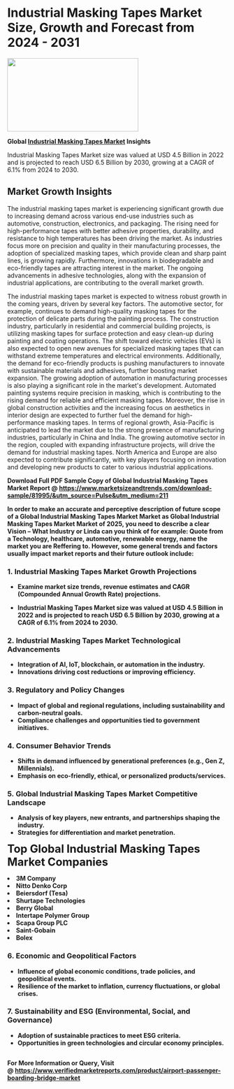 <H1>Industrial Masking Tapes Market Size, Growth and Forecast from 2024 - 2031</H1><img class="aligncenter size-medium wp-image-584254" src="https://thirdeyenews.in/wp-content/uploads/2024/09/Global-Market-Research-300x168.jpeg" alt="" width="300" height="168" /><p><strong>Global&nbsp;<a href="https://www.marketsizeandtrends.com/download-sample/81995/&amp;utm_source=Pulse&amp;utm_medium=211">Industrial Masking Tapes Market</a> Insights</strong></p><p>Industrial Masking Tapes Market size was valued at USD 4.5 Billion in 2022 and is projected to reach USD 6.5 Billion by 2030, growing at a CAGR of 6.1% from 2024 to 2030.</p><p><h2>Market Growth Insights</h2> <p>The industrial masking tapes market is experiencing significant growth due to increasing demand across various end-use industries such as automotive, construction, electronics, and packaging. The rising need for high-performance tapes with better adhesive properties, durability, and resistance to high temperatures has been driving the market. As industries focus more on precision and quality in their manufacturing processes, the adoption of specialized masking tapes, which provide clean and sharp paint lines, is growing rapidly. Furthermore, innovations in biodegradable and eco-friendly tapes are attracting interest in the market. The ongoing advancements in adhesive technologies, along with the expansion of industrial applications, are contributing to the overall market growth.</p> <p><strong></strong></p> <p>The industrial masking tapes market is expected to witness robust growth in the coming years, driven by several key factors. The automotive sector, for example, continues to demand high-quality masking tapes for the protection of delicate parts during the painting process. The construction industry, particularly in residential and commercial building projects, is utilizing masking tapes for surface protection and easy clean-up during painting and coating operations. The shift toward electric vehicles (EVs) is also expected to open new avenues for specialized masking tapes that can withstand extreme temperatures and electrical environments. Additionally, the demand for eco-friendly products is pushing manufacturers to innovate with sustainable materials and adhesives, further boosting market expansion. The growing adoption of automation in manufacturing processes is also playing a significant role in the market's development. Automated painting systems require precision in masking, which is contributing to the rising demand for reliable and efficient masking tapes. Moreover, the rise in global construction activities and the increasing focus on aesthetics in interior design are expected to further fuel the demand for high-performance masking tapes. In terms of regional growth, Asia-Pacific is anticipated to lead the market due to the strong presence of manufacturing industries, particularly in China and India. The growing automotive sector in the region, coupled with expanding infrastructure projects, will drive the demand for industrial masking tapes. North America and Europe are also expected to contribute significantly, with key players focusing on innovation and developing new products to cater to various industrial applications. <p><strong></p><p><span class=""><strong>Download Full PDF Sample Copy of Global Industrial Masking Tapes Market Report</strong> @ <a href="https://www.marketsizeandtrends.com/download-sample/81995/&amp;utm_source=Pulse&amp;utm_medium=211" target="_blank">https://www.marketsizeandtrends.com/download-sample/81995/&amp;utm_source=Pulse&amp;utm_medium=211</a></span></p><p>In order to make an accurate and perceptive description of future scope of a Global&nbsp;Industrial Masking Tapes Market Market as Global&nbsp;Industrial Masking Tapes Market Market of 2025, you need to describe a clear Vision &ndash; What Industry or Linda can you think of for example: Quote from a Technology, healthcare, automotive, renewable energy, name the market you are Reffering to. However, some general trends and factors usually impact market reports and their future outlook include:</p><h3>1.&nbsp;<strong>Industrial Masking Tapes Market Growth Projections</strong></h3><ul><li>Examine market size trends, revenue estimates and CAGR (Compounded Annual Growth Rate) projections.</li><li><p>Industrial Masking Tapes Market size was valued at USD 4.5 Billion in 2022 and is projected to reach USD 6.5 Billion by 2030, growing at a CAGR of 6.1% from 2024 to 2030.</p></li></ul><h3>2.&nbsp;<strong>Industrial Masking Tapes Market Technological Advancements</strong></h3><ul><li>Integration of AI, IoT, blockchain, or automation in the industry.</li><li>Innovations driving cost reductions or improving efficiency.</li></ul><h3>3.&nbsp;<strong>Regulatory and Policy Changes</strong></h3><ul><li>Impact of global and regional regulations, including sustainability and carbon-neutral goals.</li><li>Compliance challenges and opportunities tied to government initiatives.</li></ul><h3>4.&nbsp;<strong>Consumer Behavior Trends</strong></h3><ul><li>Shifts in demand influenced by generational preferences (e.g., Gen Z, Millennials).</li><li>Emphasis on eco-friendly, ethical, or personalized products/services.</li></ul><h3>5.&nbsp;<strong>Global Industrial Masking Tapes Market Competitive Landscape</strong></h3><ul><li>Analysis of key players, new entrants, and partnerships shaping the industry.</li><li>Strategies for differentiation and market penetration.</li></ul><p data-pm-slice="1 1 []"><span style="color: inherit; font-family: inherit; font-size: 25px;">Top Global Industrial Masking Tapes Market Companies</span></p><div class="" data-test-id=""><p><li>3M Company</li><li> Nitto Denko Corp</li><li> Beiersdorf (Tesa)</li><li> Shurtape Technologies</li><li> Berry Global</li><li> Intertape Polymer Group</li><li> Scapa Group PLC</li><li> Saint-Gobain</li><li> Bolex</li></p></div><h3>6.&nbsp;<strong>Economic and Geopolitical Factors</strong></h3><ul><li>Influence of global economic conditions, trade policies, and geopolitical events.</li><li>Resilience of the market to inflation, currency fluctuations, or global crises.</li></ul><h3>7.&nbsp;<strong>Sustainability and ESG (Environmental, Social, and Governance)</strong></h3><ul><li>Adoption of sustainable practices to meet ESG criteria.</li><li>Opportunities in green technologies and circular economy principles.</li></ul><h2><strong style="font-size: 14px;">For More Information or Query, Visit @&nbsp;</strong><a style="background-color: #ffffff; font-size: 14px;" href="https://www.marketsizeandtrends.com/report/industrial-masking-tapes-market/" target="_blank">https://www.verifiedmarketreports.com/product/airport-passenger-boarding-bridge-market</a></h2>
